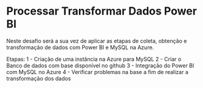 # Processar Transformar Dados Power BI

Neste desafio será a sua vez de aplicar as etapas de coleta, obtenção e transformação de dados com Power BI e MySQL na Azure. 

Etapas:
1 - Criação de uma instância na Azure para MySQL
2 - Criar o Banco de dados com base disponível no github
3 - Integração do Power BI com MySQL no Azure
4 - Verificar problemas na base a fim de realizar a transformação dos dados
